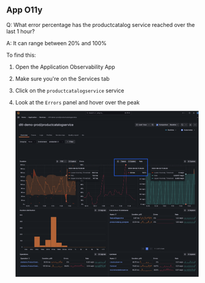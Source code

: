 ## App O11y
Q: What error percentage has the productcatalog service reached over the last 1 hour?

A: It can range between 20% and 100%

To find this:
1. Open the Application Observability App
1. Make sure you're on the Services tab 
1. Click on the `productcatalogservice` service
1. Look at the `Errors` panel and hover over the peak

    ![Errorsl](/images/breakout_1/2.2-app-olly.png)

